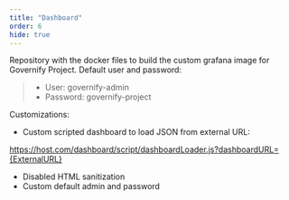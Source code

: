```yaml
---
title: "Dashboard"
order: 6
hide: true
---
```


Repository with the docker files to build the custom grafana image for Governify Project.
Default user and password:
> - User: governify-admin
 > - Password: governify-project

Customizations:
- Custom scripted dashboard to load JSON from external URL:

https://host.com/dashboard/script/dashboardLoader.js?dashboardURL={ExternalURL}
- Disabled HTML sanitization
- Custom default admin and password
